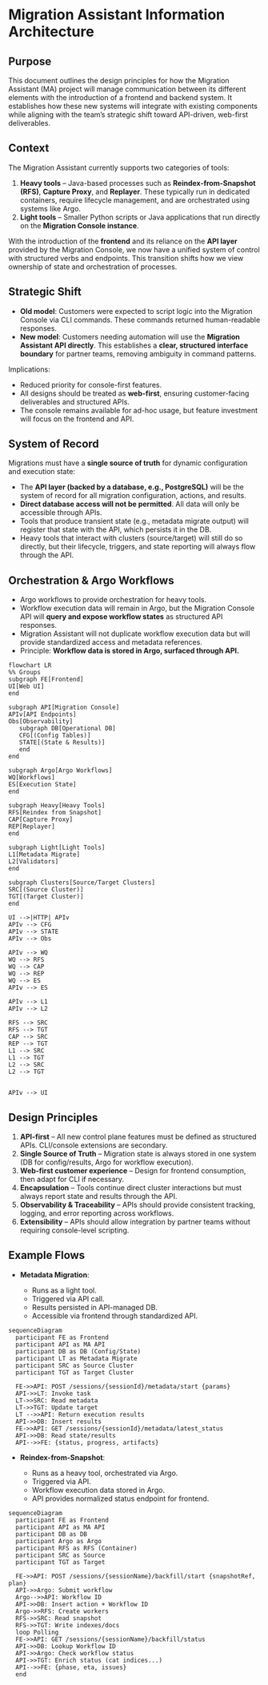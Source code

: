 # Migration Assistant Information Architecture

## Purpose

This document outlines the design principles for how the Migration Assistant (MA) project will manage communication between its different elements with the introduction of a frontend and backend system. It establishes how these new systems will integrate with existing components while aligning with the team’s strategic shift toward API-driven, web-first deliverables.

## Context

The Migration Assistant currently supports two categories of tools:

1. **Heavy tools** – Java-based processes such as **Reindex-from-Snapshot (RFS)**, **Capture Proxy**, and **Replayer**. These typically run in dedicated containers, require lifecycle management, and are orchestrated using systems like Argo.
2. **Light tools** – Smaller Python scripts or Java applications that run directly on the **Migration Console instance**.

With the introduction of the **frontend** and its reliance on the **API layer** provided by the Migration Console, we now have a unified system of control with structured verbs and endpoints. This transition shifts how we view ownership of state and orchestration of processes.

## Strategic Shift

* **Old model**: Customers were expected to script logic into the Migration Console via CLI commands. These commands returned human-readable responses.
* **New model**: Customers needing automation will use the **Migration Assistant API directly**. This establishes a **clear, structured interface boundary** for partner teams, removing ambiguity in command patterns.

Implications:

* Reduced priority for console-first features.
* All designs should be treated as **web-first**, ensuring customer-facing deliverables and structured APIs.
* The console remains available for ad-hoc usage, but feature investment will focus on the frontend and API.

## System of Record

Migrations must have a **single source of truth** for dynamic configuration and execution state:

* The **API layer (backed by a database, e.g., PostgreSQL)** will be the system of record for all migration configuration, actions, and results.
* **Direct database access will not be permitted**. All data will only be accessible through APIs.
* Tools that produce transient state (e.g., metadata migrate output) will register that state with the API, which persists it in the DB.
* Heavy tools that interact with clusters (source/target) will still do so directly, but their lifecycle, triggers, and state reporting will always flow through the API.

## Orchestration & Argo Workflows

* Argo workflows to provide orchestration for heavy tools.
* Workflow execution data will remain in Argo, but the Migration Console API will **query and expose workflow states** as structured API responses.
* Migration Assistant will not duplicate workflow execution data but will provide standardized access and metadata references.
* Principle: **Workflow data is stored in Argo, surfaced through API.**

```mermaid
flowchart LR
%% Groups
subgraph FE[Frontend]
UI[Web UI]
end

subgraph API[Migration Console]
APIv[API Endpoints]
Obs[Observability]
   subgraph DB[Operational DB]
   CFG[(Config Tables)]
   STATE[(State & Results)]
   end
end

subgraph Argo[Argo Workflows]
WQ[Workflows]
ES[Execution State]
end

subgraph Heavy[Heavy Tools]
RFS[Reindex from Snapshot]
CAP[Capture Proxy]
REP[Replayer]
end

subgraph Light[Light Tools]
L1[Metadata Migrate]
L2[Validators]
end

subgraph Clusters[Source/Target Clusters]
SRC[(Source Cluster)]
TGT[(Target Cluster)]
end

UI -->|HTTP| APIv
APIv --> CFG
APIv --> STATE
APIv --> Obs

APIv --> WQ
WQ --> RFS
WQ --> CAP
WQ --> REP
WQ --> ES
APIv --> ES

APIv --> L1
APIv --> L2

RFS --> SRC
RFS --> TGT
CAP --> SRC
REP --> TGT
L1 --> SRC
L1 --> TGT
L2 --> SRC
L2 --> TGT


APIv --> UI
```

## Design Principles

1. **API-first** – All new control plane features must be defined as structured APIs. CLI/console extensions are secondary.
2. **Single Source of Truth** – Migration state is always stored in one system (DB for config/results, Argo for workflow execution).
3. **Web-first customer experience** – Design for frontend consumption, then adapt for CLI if necessary.
4. **Encapsulation** – Tools continue direct cluster interactions but must always report state and results through the API.
5. **Observability & Traceability** – APIs should provide consistent tracking, logging, and error reporting across workflows.
6. **Extensibility** – APIs should allow integration by partner teams without requiring console-level scripting.

## Example Flows

* **Metadata Migration**:

  * Runs as a light tool.
  * Triggered via API call.
  * Results persisted in API-managed DB.
  * Accessible via frontend through standardized API.

```mermaid
sequenceDiagram
  participant FE as Frontend
  participant API as MA API
  participant DB as DB (Config/State)
  participant LT as Metadata Migrate
  participant SRC as Source Cluster
  participant TGT as Target Cluster

  FE->>API: POST /sessions/{sessionId}/metadata/start {params}
  API->>LT: Invoke task
  LT->>SRC: Read metadata
  LT->>TGT: Update target
  LT -->>API: Return execution results
  API->>DB: Insert results
  FE->>API: GET /sessions/{sessionId}/metadata/latest_status
  API->>DB: Read state/results
  API-->>FE: {status, progress, artifacts}
```

* **Reindex-from-Snapshot**:

  * Runs as a heavy tool, orchestrated via Argo.
  * Triggered via API.
  * Workflow execution data stored in Argo.
  * API provides normalized status endpoint for frontend.

```mermaid
sequenceDiagram
  participant FE as Frontend
  participant API as MA API
  participant DB as DB
  participant Argo as Argo
  participant RFS as RFS (Container)
  participant SRC as Source
  participant TGT as Target

  FE->>API: POST /sessions/{sessionName}/backfill/start {snapshotRef, plan}
  API->>Argo: Submit workflow
  Argo-->>API: Workflow ID
  API->>DB: Insert action + Workflow ID
  Argo->>RFS: Create workers
  RFS->>SRC: Read snapshot
  RFS->>TGT: Write indexes/docs
  loop Polling
  FE->>API: GET /sessions/{sessionName}/backfill/status
  API->>DB: Lookup Workflow ID
  API->>Argo: Check workflow status
  API->>TGT: Enrich status (cat indices...)
  API-->>FE: {phase, eta, issues}
  end
```